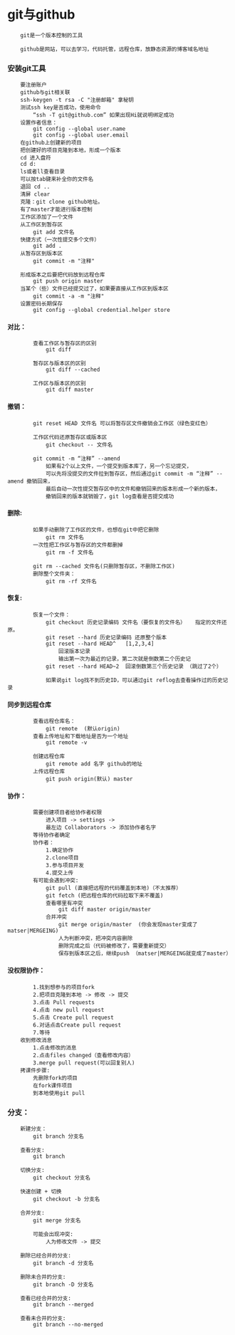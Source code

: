 # git与github
        git是一个版本控制的工具
        
        github是网站，可以去学习，代码托管，远程仓库，放静态资源的博客域名地址
        
   ###   安装git工具
        要注册账户
        github与git相关联
        ssh-keygen -t rsa -C "注册邮箱" 拿秘钥
        测试ssh key是否成功，使用命令
            “ssh -T git@github.com” 如果出现Hi就说明绑定成功
        设置作者信息：
            git config --global user.name
            git config --global user.email
        在github上创建新的项目
        把创建好的项目克隆到本地，形成一个版本
        cd 进入盘符
        cd d:
        ls或者ll查看目录
        可以按tab键来补全你的文件名
        退回 cd ..
        清屏 clear
        克隆：git clone github地址。
        有了master才能进行版本控制
        工作区添加了一个文件
        从工作区到暂存区  
            git add 文件名
        快捷方式（一次性提交多个文件）
            git add .
        从暂存区到版本区
            git commit -m "注释"
        
        形成版本之后要把代码放到远程仓库
            git push origin master
        当某个（些）文件已经提交过了，如果要直接从工作区到版本区
            git commit -a -m "注释"
        设置密码长期保存
            git config --global credential.helper store
        
####        对比：
            查看工作区与暂存区的区别
                git diff
            
            暂存区与版本区的区别
                git diff --cached
            
            工作区与版本区的区别
                git diff master
####        撤销：
            git reset HEAD 文件名 可以将暂存区文件撤销会工作区（绿色变红色）
            
            工作区代码还原暂存区或版本区
                git checkout -- 文件名
            
            git commit -m “注释” --amend
                如果有2个以上文件，一个提交到版本库了，另一个忘记提交，
                可以先将没提交的文件拉到暂存区，然后通过git commit -m “注释” --amend 撤销回来，
                最后自动一次性提交暂存区中的文件和撤销回来的版本形成一个新的版本，
                撤销回来的版本就销毁了，git log查看是否提交成功
  ####      删除:
            如果手动删除了工作区的文件，也想在git中把它删除
                git rm 文件名
            一次性把工作区与暂存区的文件都删掉
                git rm -f 文件名
            
            git rm --cached 文件名(只删除暂存区，不删除工作区)
            删除整个文件夹：
                git rm -rf 文件名
   ####     恢复:
            恢复一个文件：
                git checkout 历史记录编码 文件名（要恢复的文件名）   指定的文件还原。
                git reset --hard 历史记录编码 还原整个版本
                git reset --hard HEAD^   [1,2,3,4]
                    回滚版本记录 
                    输出第一次为最近的记录，第二次就是倒数第二个历史记
                git reset --hard HEAD~2  回滚倒数第三个历史记录 （跳过了2个）
            
                如果说git log找不到历史ID，可以通过git reflog去查看操作过的历史记录
                
  ####      同步到远程仓库
            查看远程仓库名：
                git remote  (默认origin)
            查看上传地址和下载地址是否为一个地址
                git remote -v
            
            创建远程仓库
                git remote add 名字 github的地址
            上传远程仓库
                git push origin(默认) master
            
  ####      协作：
            需要创建项目者给协作者权限
                进入项目 -> settings -> 
                最左边 Collaborators -> 添加协作者名字
            等待协作者确定
            协作者：
                1.确定协作
                2.clone项目
                3.参与项目开发
                4.提交上传
            有可能会遇到冲突:
                git pull (直接把远程的代码覆盖到本地)（不太推荐）
                git fetch (把远程仓库的代码拉取下来不覆盖)
                查看哪里有冲突
                    git diff master origin/master
                合并冲突
                    git merge origin/master  (你会发现master变成了matser|MERGEING)
                    人为判断冲突，把冲突内容删除
                    删除完成之后（代码被修改了，需要重新提交）
                    保存到版本区之后，继续push （matser|MERGEING就变成了master）
  ####      没权限协作：
            1.找到想参与的项目fork
            2.把项目克隆到本地 -> 修改 -> 提交
            3.点击 Pull requests
            4.点击 new pull request
            5.点击 Create pull request
            6.对话点击Create pull request
            7.等待
        收到修改消息
            1.点击修改的消息
            2.点击files changed（查看修改内容）
            3.merge pull request(可以回复别人)
        拷课件步骤:
            先删除fork的项目
            在fork课件项目
            到本地使用git pull
        
  ###      分支：
       	新建分支：
       		git branch 分支名
       	
       	查看分支:
       		git branch
       		
       	切换分支:
       		git checkout 分支名
       	
       	快速创建 + 切换
       		git checkout -b 分支名
       		
       	合并分支:
       		git merge 分支名
       		
       		可能会出现冲突:
       			人为修改文件 -> 提交
       		
       	删除已经合并的分支:
       		git branch -d 分支名
       	
       	删除未合并的分支:
       		git branch -D 分支名
       		
       	查看已经合并的分支:
       		git branch --merged
       		
       	查看未合并的分支:
       		git branch --no-merged